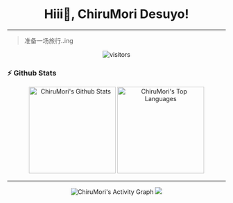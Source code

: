 
<p>
  <h1 align="center"><b>Hiii👋, ChiruMori Desuyo!</b></h1>
</p>

<!--
**ChiruMori/ChiruMori** is a ✨ _special_ ✨ repository because its `README.md` (this file) appears on your GitHub profile.

Here are some ideas to get you started:

- 🔭 I’m currently working on ...
- 🌱 I’m currently learning ...
- 👯 I’m looking to collaborate on ...
- 🤔 I’m looking for help with ...
- 💬 Ask me about ...
- 📫 How to reach me: ...
- 😄 Pronouns: ...
- ⚡ Fun fact: ...

-->

<hr />

> 准备一场旅行..ing

<p align="center">
    <img align="center" alt="visitors" src="https://profile-counter.glitch.me/ChiruMori/count.svg" />
</p>

### :zap: Github Stats

<div align="center">
  <img alt="ChiruMori's Github Stats" src="https://github-readme-stats.vercel.app/api?username=ChiruMori&hide_title=false&hide_border=true&show_icons=true&include_all_commits=true&count_private=true&line_height=21&text_color=0AF&icon_color=0AF&bg_color=0D1117&theme=react" height="200"/>
  <img alt="ChiruMori's Top Languages" src="https://github-readme-stats.vercel.app/api/top-langs/?username=ChiruMori&langs_count=10&layout=compact&theme=react&hide_border=true&bg_color=0D1117&title_color=00aaff&icon_color=00aaff" height="200"/>
</div>

<hr />

<div align = "center">  
  <img alt="ChiruMori's Activity Graph" src="https://activity-graph.herokuapp.com/graph?username=ChiruMori&custom_title=ChiruMori%20at%20Github&bg_color=0D1117&color=00aaff&line=FFFFFF&point=00aaff&hide_border=true" />
  <img src="https://github-profile-trophy.vercel.app/?username=ChiruMori&column=7&theme=onedark" />
</div>
